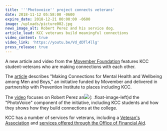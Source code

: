```yaml
---
title: '''Photovoice'' project connects veterans'
date: 2018-11-12 05:58:00 -0600
expire_date: 2018-12-21 00:00:00 -0600
image: /uploads/picture002.jpg
news_image_alt: Robert Perez and his service dog.
article_lead: KCC veterans build meaningful connections
video_content: true
video_link: 'https://youtu.be/Vd_dDTl4llg'
press_release: true
---
```


A new article and video from the [Movember Foundation](https://us.movember.com/about/foundation) features KCC student-veterans who are making connections with each other.

The [article](https://us.movember.com/news/view/id/11759/) describes "Making Connections for Mental Health and Wellbeing among Men and Boys," an initiative funded by Movember and delivered in partnership with Prevention Institute to places including KCC.

The [video](https://youtu.be/Vd_dDTl4llg) focuses on Robert Perez an![](blob:https://app.cloudcannon.com/5e42f2f7-1473-49b8-8236-f81deb47d49a){: .float-image-left}d the "PhotoVoice" component of the initiative, including KCC students and how they shows how they build connections at the college.

KCC has a number of services for veterans, including a [Veteran's Association](http://www.kcc.edu/students/studentlife/clubs/Pages/veterans.aspx) and [services offered through the Office of Financial Aid](http://www.kcc.edu/future/paying/fedstateaid/veteran-services/Pages/default.aspx).